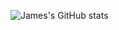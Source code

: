 ![James's GitHub stats](https://github-readme-stats.vercel.app/api?username=Jimna254&show_icons=true&theme=radical)
